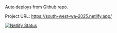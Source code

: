 
Auto deploys from Github repo.

Project URL:
https://south-west-wa-2025.netlify.app/









[![Netlify Status](https://api.netlify.com/api/v1/badges/8f010b91-95fe-4eb4-af2b-d5293a1e8dc4/deploy-status)](https://app.netlify.com/projects/south-west-wa-2025/deploys)